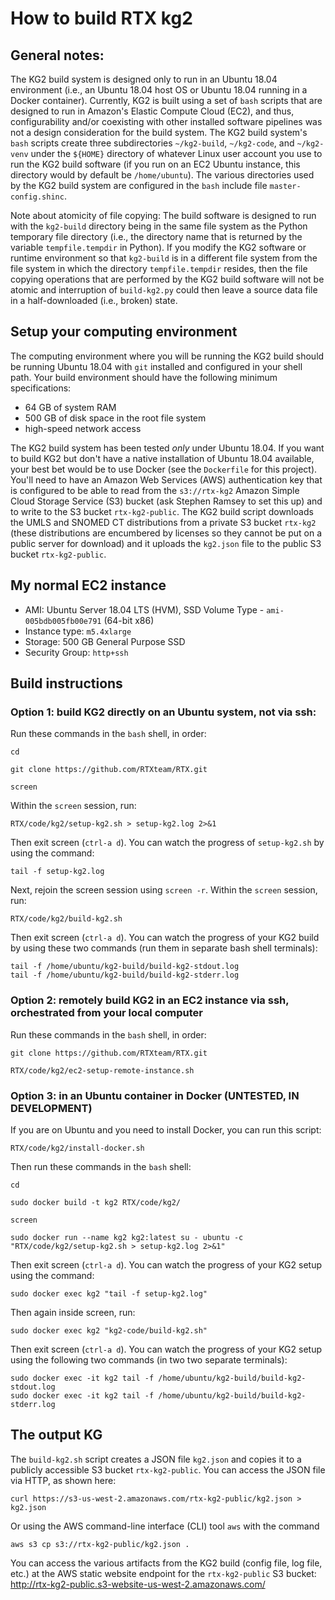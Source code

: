 
# How to build RTX kg2

## General notes:

The KG2 build system is designed only to run in an Ubuntu 18.04 environment
(i.e., an Ubuntu 18.04 host OS or Ubuntu 18.04 running in a Docker
container). Currently, KG2 is built using a set of `bash` scripts that are
designed to run in Amazon's Elastic Compute Cloud (EC2), and thus,
configurability and/or coexisting with other installed software pipelines was
not a design consideration for the build system. The KG2 build system's `bash`
scripts create three subdirectories `~/kg2-build`, `~/kg2-code`, and
`~/kg2-venv` under the `${HOME}` directory of whatever Linux user account you
use to run the KG2 build software (if you run on an EC2 Ubuntu instance, this
directory would by default be `/home/ubuntu`). The various directories used by
the KG2 build system are configured in the `bash` include file
`master-config.shinc`. 

Note about atomicity of file copying: The build software is designed to run with
the `kg2-build` directory being in the same file system as the Python temporary
file directory (i.e., the directory name that is returned by the variable
`tempfile.tempdir` in Python). If you modify the KG2 software or runtime
environment so that `kg2-build` is in a different file system from the file
system in which the directory `tempfile.tempdir` resides, then the file copying
operations that are performed by the KG2 build software will not be atomic and
interruption of `build-kg2.py` could then leave a source data file in a
half-downloaded (i.e., broken) state.

## Setup your computing environment

The computing environment where you will be running the KG2 build should be
running Ubuntu 18.04 with `git` installed and configured in your shell path.
Your build environment should have the following minimum specifications:

- 64 GB of system RAM
- 500 GB of disk space in the root file system 
- high-speed network access

The KG2 build system has been tested *only* under Ubuntu 18.04. If you want to
build KG2 but don't have a native installation of Ubuntu 18.04 available, your
best bet would be to use Docker (see the `Dockerfile` for this project). You'll
need to have an Amazon Web Services (AWS) authentication key that is configured
to be able to read from the `s3://rtx-kg2` Amazon Simple Cloud Storage Service
(S3) bucket (ask Stephen Ramsey to set this up) and to write to the S3 bucket
`rtx-kg2-public`. The KG2 build script downloads the UMLS and SNOMED CT
distributions from a private S3 bucket `rtx-kg2` (these distributions are
encumbered by licenses so they cannot be put on a public server for download) and
it uploads the `kg2.json` file to the public S3 bucket `rtx-kg2-public`.

## My normal EC2 instance

- AMI: Ubuntu Server 18.04 LTS (HVM), SSD Volume Type - `ami-005bdb005fb00e791` (64-bit x86)
- Instance type: `m5.4xlarge` 
- Storage: 500 GB General Purpose SSD
- Security Group: `http+ssh`

## Build instructions

### Option 1: build KG2 directly on an Ubuntu system, not via ssh:

Run these commands in the `bash` shell, in order:

    cd
    
    git clone https://github.com/RTXteam/RTX.git
    
    screen

Within the `screen` session, run:

    RTX/code/kg2/setup-kg2.sh > setup-kg2.log 2>&1
    
Then exit screen (`ctrl-a d`). You can watch the progress of `setup-kg2.sh` by
using the command:

    tail -f setup-kg2.log

Next, rejoin the screen session using `screen -r`.  Within the `screen` session, run:

    RTX/code/kg2/build-kg2.sh

Then exit screen (`ctrl-a d`). You can watch the progress of your KG2 build by using these
two commands (run them in separate bash shell terminals):

    tail -f /home/ubuntu/kg2-build/build-kg2-stdout.log
    tail -f /home/ubuntu/kg2-build/build-kg2-stderr.log
    
### Option 2: remotely build KG2 in an EC2 instance via ssh, orchestrated from your local computer

Run these commands in the `bash` shell, in order:

    git clone https://github.com/RTXteam/RTX.git
    
    RTX/code/kg2/ec2-setup-remote-instance.sh

### Option 3: in an Ubuntu container in Docker (UNTESTED, IN DEVELOPMENT)

If you are on Ubuntu and you need to install Docker, you can run this script:
   
    RTX/code/kg2/install-docker.sh
    
Then run these commands in the `bash` shell:

    cd
    
    sudo docker build -t kg2 RTX/code/kg2/

    screen
    
    sudo docker run --name kg2 kg2:latest su - ubuntu -c "RTX/code/kg2/setup-kg2.sh > setup-kg2.log 2>&1"
    
Then exit screen (`ctrl-a d`). You can watch the progress of your KG2 setup using the command:

    sudo docker exec kg2 "tail -f setup-kg2.log"

Then again inside screen, run:

    sudo docker exec kg2 "kg2-code/build-kg2.sh"

Then exit screen (`ctrl-a d`). You can watch the progress of your KG2 setup using the
following two commands (in two two separate terminals):

    sudo docker exec -it kg2 tail -f /home/ubuntu/kg2-build/build-kg2-stdout.log
    sudo docker exec -it kg2 tail -f /home/ubuntu/kg2-build/build-kg2-stderr.log

## The output KG

The `build-kg2.sh` script creates a JSON file `kg2.json` and copies it to a publicly
accessible S3 bucket `rtx-kg2-public`. You can access the JSON file via HTTP, as
shown here:

    curl https://s3-us-west-2.amazonaws.com/rtx-kg2-public/kg2.json > kg2.json

Or using the AWS command-line interface (CLI) tool `aws` with the command

    aws s3 cp s3://rtx-kg2-public/kg2.json .

You can access the various artifacts from the KG2 build (config file, log file,
etc.) at the AWS static website endpoint for the 
`rtx-kg2-public` S3 bucket: <http://rtx-kg2-public.s3-website-us-west-2.amazonaws.com/>
